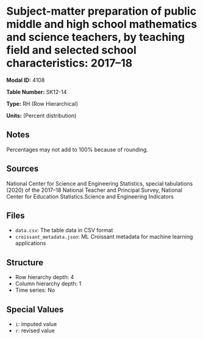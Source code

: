 # Subject-matter preparation of public middle and high school mathematics and science teachers, by teaching field and selected school characteristics: 2017–18

**Modal ID:** 4108

**Table Number:** SK12-14

**Type:** RH (Row Hierarchical)

**Units:** (Percent distribution)

## Notes

Percentages may not add to 100% because of rounding.

## Sources

National Center for Science and Engineering Statistics, special tabulations (2020) of the 2017–18 National Teacher and Principal Survey, National Center for Education Statistics.Science and Engineering Indicators

## Files

- `data.csv`: The table data in CSV format
- `croissant_metadata.json`: ML Croissant metadata for machine learning applications

## Structure

- Row hierarchy depth: 4
- Column hierarchy depth: 1
- Time series: No

## Special Values

- `i`: imputed value
- `r`: revised value
